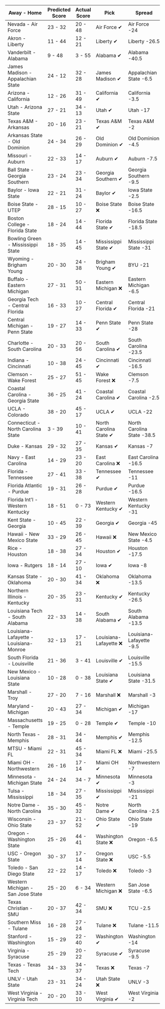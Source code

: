 Away - Home | Predicted Score | Actual Score | Pick | Spread | ATS Pick | O/U | O/U Pick
---| ---| ---| ---| ---| ---| ---| ---
Nevada - Air Force | 23 - 32 | 20 - 48 | Air Force ✔ | Air Force -24 | Nevada ❌ | 47 | Over ✔
Akron - Liberty | 11 - 44 | 12 - 21 | Liberty ✔ | Liberty -26.5 | Liberty ❌ | 53.5 | Over ❌
Vanderbilt - Alabama | 9 - 48 | 3 - 55 | Alabama ✔ | Alabama -40.5 | Vanderbilt ❌ | 60.5 | Under ✔
James Madison - Appalachian State | 24 - 12 | 32 - 28 | James Madison ✔ | Appalachian State -6.5 | James Madison ✔ | 57 | Under ❌
Arizona - California | 12 - 26 | 31 - 49 | California ✔ | California -3.5 | California ✔ | 50.5 | Under ❌
Utah - Arizona State | 27 - 21 | 34 - 13 | Utah ✔ | Utah -17 | Arizona State ❌ | 54 | Under ✔
Texas A&M - Arkansas | 20 - 16 | 23 - 21 | Texas A&M ✔ | Texas A&M -2 | Texas A&M ➖ | 51 | Under ✔
Arkansas State - Old Dominion | 24 - 34 | 26 - 29 | Old Dominion ✔ | Old Dominion -4.5 | Old Dominion ❌ | 57 | Over ❌
Missouri - Auburn | 22 - 33 | 14 - 17 | Auburn ✔ | Auburn -7.5 | Auburn ❌ | 51 | Over ❌
Ball State - Georgia Southern | 23 - 24 | 23 - 34 | Georgia Southern ✔ | Georgia Southern -9.5 | Ball State ❌ | 67.5 | Under ✔
Baylor - Iowa State | 22 - 21 | 31 - 24 | Baylor ✔ | Iowa State -2.5 | Baylor ✔ | 45 | Under ❌
Boise State - UTEP | 28 - 15 | 10 - 27 | Boise State ❌ | Boise State -16.5 | UTEP ✔ | 44.5 | Under ✔
Boston College - Florida State | 18 - 24 | 14 - 44 | Florida State ✔ | Florida State -18.5 | Boston College ❌ | 48.5 | Under ❌
Bowling Green - Mississippi State | 18 - 35 | 14 - 45 | Mississippi State ✔ | Mississippi State -31 | Bowling Green ✔ | 53 | Over ✔
Wyoming - Brigham Young | 20 - 30 | 24 - 38 | Brigham Young ✔ | BYU -21 | Wyoming ✔ | 50 | Over ✔
Buffalo - Eastern Michigan | 27 - 31 | 50 - 31 | Eastern Michigan ❌ | Eastern Michigan -6.5 | Buffalo ✔ | 57.5 | Over ✔
Georgia Tech - Central Florida | 16 - 33 | 10 - 27 | Central Florida ✔ | Central Florida -21 | Georgia Tech ✔ | 56.5 | Under ✔
Central Michigan - Penn State | 19 - 27 | 14 - 33 | Penn State ✔ | Penn State -28 | Central Michigan ✔ | 61.5 | Under ✔
Charlotte - South Carolina | 20 - 33 | 20 - 56 | South Carolina ✔ | South Carolina -23.5 | Charlotte ❌ | 66.5 | Under ❌
Indiana - Cincinnati | 10 - 38 | 24 - 45 | Cincinnati ✔ | Cincinnati -16.5 | Cincinnati ✔ | 58 | Under ❌
Clemson - Wake Forest | 25 - 27 | 51 - 45 | Wake Forest ❌ | Clemson -7.5 | Wake Forest ❌ | 58 | Under ❌
Coastal Carolina - Georgia State | 36 - 25 | 41 - 24 | Coastal Carolina ✔ | Coastal Carolina -2.5 | Coastal Carolina ✔ | 63.5 | Under ❌
UCLA - Colorado | 38 - 20 | 45 - 17 | UCLA ✔ | UCLA -22 | Colorado ❌ | 57 | Over ✔
Connecticut - North Carolina State | 3 - 39 | 10 - 41 | North Carolina State ✔ | North Carolina State -38.5 | Connecticut ✔ | 47.5 | Under ❌
Duke - Kansas | 29 - 32 | 27 - 35 | Kansas ✔ | Kansas -7 | Duke ❌ | 65.5 | Under ✔
Navy - East Carolina | 14 - 29 | 23 - 20 | East Carolina ❌ | East Carolina -16.5 | Navy ✔ | 48.5 | Under ✔
Florida - Tennessee | 27 - 41 | 33 - 38 | Tennessee ✔ | Tennessee -11 | Tennessee ❌ | 62 | Over ✔
Florida Atlantic - Purdue | 19 - 31 | 26 - 28 | Purdue ✔ | Purdue -16.5 | Florida Atlantic ✔ | 57.5 | Under ✔
Florida Int'l - Western Kentucky | 18 - 51 | 0 - 73 | Western Kentucky ✔ | Western Kentucky -31 | Western Kentucky ✔ | 65.5 | Over ✔
Kent State - Georgia | 10 - 45 | 22 - 39 | Georgia ✔ | Georgia -45 | Kent State ✔ | 61.5 | Under ✔
Hawaii - New Mexico State | 33 - 29 | 26 - 45 | Hawaii ❌ | New Mexico State -4.5 | Hawaii ❌ | 53 | Over ✔
Rice - Houston | 18 - 38 | 27 - 34 | Houston ✔ | Houston -17.5 | Houston ❌ | 52 | Over ✔
Iowa - Rutgers | 18 - 14 | 27 - 10 | Iowa ✔ | Iowa -8 | Rutgers ❌ | 34 | Under ❌
Kansas State - Oklahoma | 20 - 30 | 41 - 34 | Oklahoma ❌ | Oklahoma -13.5 | Kansas State ✔ | 53 | Under ❌
Northern Illinois - Kentucky | 20 - 35 | 23 - 31 | Kentucky ✔ | Kentucky -26.5 | Northern Illinois ✔ | 53.5 | Over ❌
Louisiana Tech - South Alabama | 22 - 33 | 14 - 38 | South Alabama ✔ | South Alabama -13.5 | Louisiana Tech ❌ | 59 | Under ✔
Louisiana-Lafayette - Louisiana-Monroe | 32 - 13 | 17 - 21 | Louisiana-Lafayette ❌ | Louisiana-Lafayette -9.5 | Louisiana-Lafayette ❌ | 51 | Under ✔
South Florida - Louisville | 21 - 36 | 3 - 41 | Louisville ✔ | Louisville -15.5 | Louisville ✔ | 63.5 | Under ✔
New Mexico - Louisiana State | 10 - 28 | 0 - 38 | Louisiana State ✔ | Louisiana State -31.5 | New Mexico ❌ | 44 | Under ✔
Marshall - Troy | 27 - 20 | 7 - 16 | Marshall ❌ | Marshall -3 | Marshall ❌ | 51.5 | Under ✔
Maryland - Michigan | 20 - 43 | 27 - 34 | Michigan ✔ | Michigan -17 | Michigan ❌ | 66 | Under ✔
Massachusetts - Temple | 19 - 25 | 0 - 28 | Temple ✔ | Temple -10 | Massachusetts ❌ | 44 | Over ❌
North Texas - Memphis | 28 - 31 | 34 - 44 | Memphis ✔ | Memphis -12.5 | North Texas ✔ | 68.5 | Under ❌
MTSU - Miami FL | 22 - 31 | 45 - 34 | Miami FL ❌ | Miami -25.5 | MTSU ✔ | 53.5 | Under ❌
Miami OH - Northwestern | 26 - 16 | 17 - 14 | Miami OH ✔ | Northwestern -7 | Miami OH ✔ | 50 | Under ✔
Minnesota - Michigan State | 24 - 24 | 34 - 7 | Minnesota ✔ | Minnesota -3 | Michigan State ❌ | 50 | Under ✔
Tulsa - Mississippi | 18 - 34 | 27 - 35 | Mississippi ✔ | Mississippi -21 | Tulsa ✔ | 66.5 | Under ✔
Notre Dame - North Carolina | 35 - 30 | 45 - 32 | Notre Dame ✔ | North Carolina -2.5 | Notre Dame ✔ | 56 | Over ✔
Wisconsin - Ohio State | 23 - 37 | 21 - 52 | Ohio State ✔ | Ohio State -19 | Wisconsin ❌ | 56.5 | Over ✔
Oregon - Washington State | 25 - 26 | 44 - 41 | Washington State ❌ | Oregon -6.5 | Washington State ✔ | 57.5 | Under ❌
USC - Oregon State | 30 - 37 | 17 - 14 | Oregon State ❌ | USC -5.5 | Oregon State ❌ | 69.4 | Under ✔
Toledo - San Diego State | 22 - 22 | 14 - 17 | Toledo ❌ | Toledo -3 | San Diego State ✔ | 45 | Under ✔
Western Michigan - San Jose State | 25 - 20 | 6 - 34 | Western Michigan ❌ | San Jose State -6.5 | Western Michigan ❌ | 49 | Under ✔
Texas Christian - SMU | 20 - 37 | 42 - 34 | SMU ❌ | TCU -2.5 | TCU ❌ | 73 | Under ❌
Southern Miss - Tulane | 16 - 28 | 27 - 24 | Tulane ❌ | Tulane -11.5 | Tulane ❌ | 48.5 | Under ❌
Stanford - Washington | 15 - 29 | 22 - 40 | Washington ✔ | Washington -14 | Washington ✔ | 62 | Under ❌
Virginia - Syracuse | 25 - 29 | 20 - 22 | Syracuse ✔ | Syracuse -9.5 | Virginia ✔ | 54 | Over ❌
Texas - Texas Tech | 34 - 33 | 34 - 37 | Texas ❌ | Texas -7 | Texas Tech ✔ | 60.5 | Over ✔
UNLV - Utah State | 23 - 31 | 34 - 24 | Utah State ❌ | UNLV -3 | Utah State ❌ | 61 | Under ✔
West Virginia - Virginia Tech | 20 - 20 | 33 - 10 | West Virginia ✔ | West Virginia -2 | Virginia Tech ❌ | 50 | Under ✔